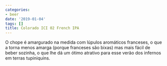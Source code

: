 ```yaml
---
categories:
- beer
date: '2019-01-04'
tags: []
title: Colorado ICI 02 French IPA
---
```


O chope é amargurado na medida com lúpulos aromáticos franceses, o que a torna menos amarga (porque franceses são bixas) mas mais fácil de beber sozinha, o que lhe dá um ótimo atrativo para esse verão dos infernos em terras tupiniquins.